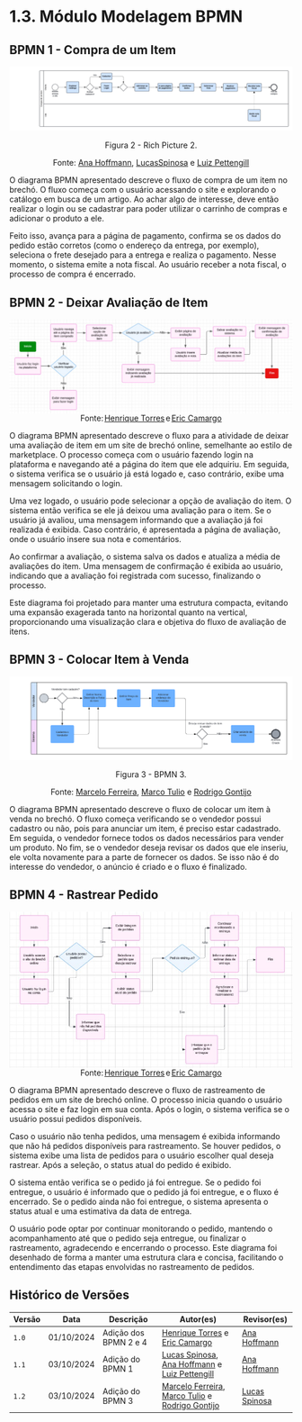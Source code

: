 # 1.3. Módulo Modelagem BPMN

## BPMN 1 - Compra de um Item

<center>
<img src="../Imagens/bpnm_1.png"/>

Figura 2 - Rich Picture 2.

Fonte: [Ana Hoffmann](https://github.com/AnHoff), [LucasSpinosa](https://github.com/LucasSpinosa) e [Luiz Pettengill](https://github.com/LuizPettengill)
</center>

O diagrama BPMN apresentado descreve o fluxo de compra de um item no brechó. O fluxo começa com o usuário acessando o site e explorando o catálogo em busca de um artigo. Ao achar algo de interesse, deve então realizar o login ou se cadastrar para poder utilizar o carrinho de compras e adicionar o produto a ele.

Feito isso, avança para a página de pagamento, confirma se os dados do pedido estão corretos (como o endereço da entrega, por exemplo), seleciona o frete desejado para a entrega e realiza o pagamento. Nesse momento, o sistema emite a nota fiscal. Ao usuário receber a nota fiscal, o processo de compra é encerrado.


## BPMN 2 - Deixar Avaliação de Item

<div style="width: 100%; display: flex; justify-content: center; align-items: center;">
    <img alt="BPMN 2 - Elaborado por Henrique Torres e Eric Camargo" src="../Imagens/bpnm_2.jpeg">
</div>

<div style="width: 100%; display: flex; justify-content: center; align-items: center;">Fonte:<a href="https://github.com/henriqtorresl" style="margin-left: 2px; margin-right: 2px" target="_blank">Henrique Torres</a> e <a href="https://github.com/Ericcs10" style="margin-left: 2px;" target="_blank">Eric Camargo</a> </div>

O diagrama BPMN apresentado descreve o fluxo para a atividade de deixar uma avaliação de item em um site de brechó online, semelhante ao estilo de marketplace. O processo começa com o usuário fazendo login na plataforma e navegando até a página do item que ele adquiriu. Em seguida, o sistema verifica se o usuário já está logado e, caso contrário, exibe uma mensagem solicitando o login.

Uma vez logado, o usuário pode selecionar a opção de avaliação do item. O sistema então verifica se ele já deixou uma avaliação para o item. Se o usuário já avaliou, uma mensagem informando que a avaliação já foi realizada é exibida. Caso contrário, é apresentada a página de avaliação, onde o usuário insere sua nota e comentários.

Ao confirmar a avaliação, o sistema salva os dados e atualiza a média de avaliações do item. Uma mensagem de confirmação é exibida ao usuário, indicando que a avaliação foi registrada com sucesso, finalizando o processo.

Este diagrama foi projetado para manter uma estrutura compacta, evitando uma expansão exagerada tanto na horizontal quanto na vertical, proporcionando uma visualização clara e objetiva do fluxo de avaliação de itens.

## BPMN 3 - Colocar Item à Venda

<center>
<img src="../Imagens/bpnm_3.png"/>

Figura 3 - BPMN 3.

Fonte: [Marcelo Ferreira](https://github.com/marrcelo), [Marco Tulio](https://github.com/MarcoTulioSoares) e [Rodrigo Gontijo](https://github.com/rodrigogontijoo)
</center>

O diagrama BPMN apresentado descreve o fluxo de colocar um item à venda no brechó. O fluxo começa verificando se o vendedor possui cadastro ou não, pois para anunciar um item, é preciso estar cadastrado. Em seguida, o vendedor fornece todos os dados necessários para vender um produto. No fim, se o vendedor deseja revisar os dados que ele inseriu, ele volta novamente para a parte de fornecer os dados. Se isso não é do interesse do vendedor, o anúncio é criado e o fluxo é finalizado.

## BPMN 4 - Rastrear Pedido

<div style="width: 100%; display: flex; justify-content: center; align-items: center;">
    <img alt="BPMN 4 - Elaborado por Eric Camargo e Henrique Torres" src="../Imagens/bpnm_4.jpeg">
</div>

<div style="width: 100%; display: flex; justify-content: center; align-items: center;">Fonte:<a href="https://github.com/henriqtorresl" style="margin-left: 2px; margin-right: 2px" target="_blank">Henrique Torres</a> e <a href="https://github.com/Ericcs10" style="margin-left: 2px;" target="_blank">Eric Camargo</a> </div>

O diagrama BPMN apresentado descreve o fluxo de rastreamento de pedidos em um site de brechó online. O processo inicia quando o usuário acessa o site e faz login em sua conta. Após o login, o sistema verifica se o usuário possui pedidos disponíveis.

Caso o usuário não tenha pedidos, uma mensagem é exibida informando que não há pedidos disponíveis para rastreamento. Se houver pedidos, o sistema exibe uma lista de pedidos para o usuário escolher qual deseja rastrear. Após a seleção, o status atual do pedido é exibido.

O sistema então verifica se o pedido já foi entregue. Se o pedido foi entregue, o usuário é informado que o pedido já foi entregue, e o fluxo é encerrado. Se o pedido ainda não foi entregue, o sistema apresenta o status atual e uma estimativa da data de entrega.

O usuário pode optar por continuar monitorando o pedido, mantendo o acompanhamento até que o pedido seja entregue, ou finalizar o rastreamento, agradecendo e encerrando o processo. Este diagrama foi desenhado de forma a manter uma estrutura clara e concisa, facilitando o entendimento das etapas envolvidas no rastreamento de pedidos.

## Histórico de Versões

| Versão | Data       | Descrição             | Autor(es)                                                                                         | Revisor(es)                               |
| ------ | ---------- | --------------------- | ------------------------------------------------------------------------------------------------- | ----------------------------------------- |
| `1.0`  | 01/10/2024 | Adição dos BPMN 2 e 4 | [Henrique Torres](https://github.com/henriqtorresl) e [Eric Camargo](https://github.com/Ericcs10) | [Ana Hoffmann](https://github.com/AnHoff) |
| `1.1`  | 03/10/2024 | Adição do BPMN 1 | [Lucas Spinosa](https://github.com/LucasSpinosa), [Ana Hoffmann](https://github.com/AnHoff) e [Luiz Pettengill](https://github.com/LuizPettengill) | [Ana Hoffmann](https://github.com/AnHoff) |
| `1.2`  | 03/10/2024 | Adição do BPMN 3 |[Marcelo Ferreira](https://github.com/marrcelo), [Marco Tulio](https://github.com/MarcoTulioSoares) e [Rodrigo Gontijo](https://github.com/rodrigogontijoo) | [Lucas Spinosa](https://github.com/LucasSpinosa) |

